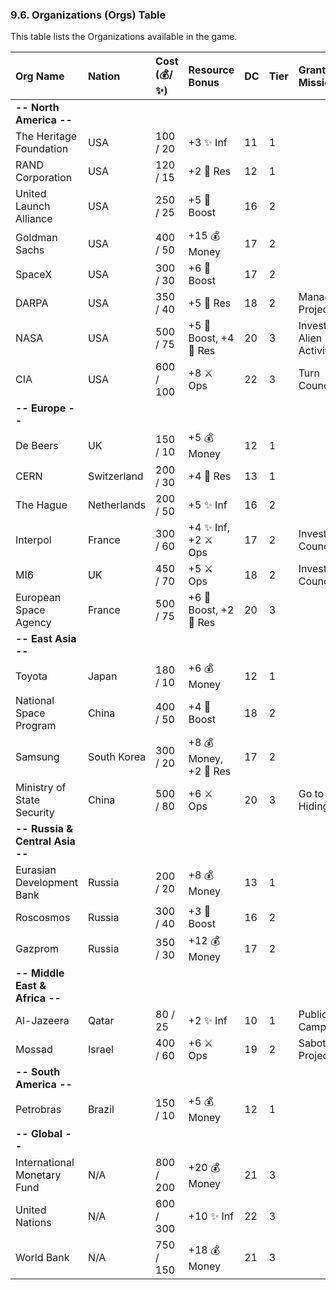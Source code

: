 
### **9.6. Organizations (Orgs) Table**

This table lists the Organizations available in the game.

| Org Name | Nation | Cost (💰/✨) | Resource Bonus | DC | Tier | Grants Mission |
| :---- | :---- | :---- | :---- | ----- | ----- | :---- |
| **\-- North America \--** |  |  |  |  |  |  |
| The Heritage Foundation | USA | 100 / 20 | \+3 ✨ Inf | 11 | 1 |  |
| RAND Corporation | USA | 120 / 15 | \+2 🔬 Res | 12 | 1 |  |
| United Launch Alliance | USA | 250 / 25 | \+5 🚀 Boost | 16 | 2 |  |
| Goldman Sachs | USA | 400 / 50 | \+15 💰 Money | 17 | 2 |  |
| SpaceX | USA | 300 / 30 | \+6 🚀 Boost | 17 | 2 |  |
| DARPA | USA | 350 / 40 | \+5 🔬 Res | 18 | 2 | Manage Project |
| NASA | USA | 500 / 75 | \+5 🚀 Boost, \+4 🔬 Res | 20 | 3 | Investigate Alien Activity |
| CIA | USA | 600 / 100 | \+8 ⚔️ Ops | 22 | 3 | Turn Councillor |
| **\-- Europe \--** |  |  |  |  |  |  |
| De Beers | UK | 150 / 10 | \+5 💰 Money | 12 | 1 |  |
| CERN | Switzerland | 200 / 30 | \+4 🔬 Res | 13 | 1 |  |
| The Hague | Netherlands | 200 / 50 | \+5 ✨ Inf | 16 | 2 |  |
| Interpol | France | 300 / 60 | \+4 ✨ Inf, \+2 ⚔️ Ops | 17 | 2 | Investigate Councillor |
| MI6 | UK | 450 / 70 | \+5 ⚔️ Ops | 18 | 2 | Investigate Councillor |
| European Space Agency | France | 500 / 75 | \+6 🚀 Boost, \+2 🔬 Res | 20 | 3 |  |
| **\-- East Asia \--** |  |  |  |  |  |  |
| Toyota | Japan | 180 / 10 | \+6 💰 Money | 12 | 1 |  |
| National Space Program | China | 400 / 50 | \+4 🚀 Boost | 18 | 2 |  |
| Samsung | South Korea | 300 / 20 | \+8 💰 Money, \+2 🔬 Res | 17 | 2 |  |
| Ministry of State Security | China | 500 / 80 | \+6 ⚔️ Ops | 20 | 3 | Go to Hiding |
| **\-- Russia & Central Asia \--** |  |  |  |  |  |  |
| Eurasian Development Bank | Russia | 200 / 20 | \+8 💰 Money | 13 | 1 |  |
| Roscosmos | Russia | 300 / 40 | \+3 🚀 Boost | 16 | 2 |  |
| Gazprom | Russia | 350 / 30 | \+12 💰 Money | 17 | 2 |  |
| **\-- Middle East & Africa \--** |  |  |  |  |  |  |
| Al-Jazeera | Qatar | 80 / 25 | \+2 ✨ Inf | 10 | 1 | Public Campaign |
| Mossad | Israel | 400 / 60 | \+6 ⚔️ Ops | 19 | 2 | Sabotage Project |
| **\-- South America \--** |  |  |  |  |  |  |
| Petrobras | Brazil | 150 / 10 | \+5 💰 Money | 12 | 1 |  |
| **\-- Global \--** |  |  |  |  |  |  |
| International Monetary Fund | N/A | 800 / 200 | \+20 💰 Money | 21 | 3 |  |
| United Nations | N/A | 600 / 300 | \+10 ✨ Inf | 22 | 3 |  |
| World Bank | N/A | 750 / 150 | \+18 💰 Money | 21 | 3 |  |
